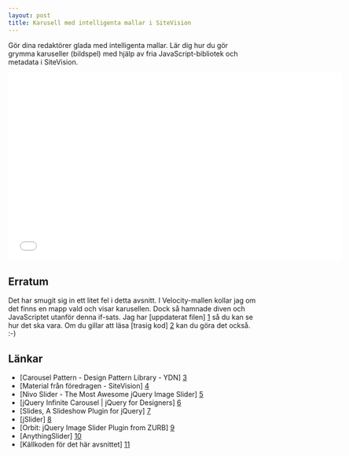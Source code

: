 ```yaml
---
layout: post
title: Karusell med intelligenta mallar i SiteVision
---
```


Gör dina redaktörer glada med intelligenta mallar. Lär dig hur du gör grymma karuseller (bildspel) med hjälp av fria JavaScript-bibliotek och metadata i SiteVision.

<div class="video-wrapper"><iframe src="//player.vimeo.com/video/18849293?title=0&amp;byline=0&amp;portrait=0" width="681" height="383" frameborder="0"></iframe></div>

## Erratum

Det har smugit sig in ett litet fel i detta avsnitt. I Velocity-mallen kollar jag om det finns en mapp vald och visar karusellen. Dock så hamnade diven och JavaScriptet utanför denna if-sats. Jag har [uppdaterat filen] [1] så du kan se hur det ska vara. Om du gillar att läsa [trasig kod] [2] kan du göra det också. :-)


## Länkar

* [Carousel Pattern - Design Pattern Library - YDN] [3]
* [Material från föredragen - SiteVision] [4]
* [Nivo Slider - The Most Awesome jQuery Image Slider] [5]
* [jQuery Infinite Carousel \| jQuery for Designers] [6]
* [Slides, A Slideshow Plugin for jQuery] [7]
* [jSlider] [8]
* [Orbit: jQuery Image Slider Plugin from ZURB] [9]
* [AnythingSlider] [10]
* [Källkoden för det här avsnittet] [11]

[1]: https://github.com/svendahlstrand/sitevision-episodes/blob/master/002-carousel/velocity.vm
[2]: https://github.com/svendahlstrand/sitevision-episodes/blob/e045f5891af1a94d41512adfa1d1a3f46ea7f598/002-carousel/velocity.vm
[3]: http://developer.yahoo.com/ypatterns/selection/carousel.html
[4]: http://web.archive.org/web/20100713182545/http://www.sitevision.se/Aktuellt/SiteVisiondagarna-2010/Material-fran-foredragen.html
[5]: http://nivo.dev7studios.com
[6]: https://code.google.com/p/jquery-infinite-carousel
[7]: http://slidesjs.com/
[8]: https://github.com/egorkhmelev/jslider
[9]: http://www.zurb.com/playground/orbit-jquery-image-slider
[10]: http://css-tricks.github.io/AnythingSlider
[11]: https://github.com/svendahlstrand/sitevision-episodes/tree/master/002-carousel
